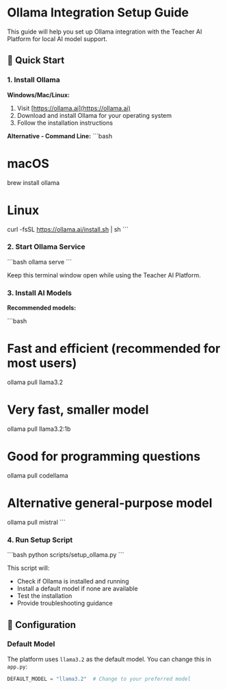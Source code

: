 # Ollama Integration Setup Guide

This guide will help you set up Ollama integration with the Teacher AI Platform for local AI model support.

## 🚀 Quick Start

### 1. Install Ollama

**Windows/Mac/Linux:**
1. Visit [https://ollama.ai](https://ollama.ai)
2. Download and install Ollama for your operating system
3. Follow the installation instructions

**Alternative - Command Line:**
\`\`\`bash
# macOS
brew install ollama

# Linux
curl -fsSL https://ollama.ai/install.sh | sh
\`\`\`

### 2. Start Ollama Service

\`\`\`bash
ollama serve
\`\`\`

Keep this terminal window open while using the Teacher AI Platform.

### 3. Install AI Models

**Recommended models:**

\`\`\`bash
# Fast and efficient (recommended for most users)
ollama pull llama3.2

# Very fast, smaller model
ollama pull llama3.2:1b

# Good for programming questions
ollama pull codellama

# Alternative general-purpose model
ollama pull mistral
\`\`\`

### 4. Run Setup Script

\`\`\`bash
python scripts/setup_ollama.py
\`\`\`

This script will:
- Check if Ollama is installed and running
- Install a default model if none are available
- Test the installation
- Provide troubleshooting guidance

## 🔧 Configuration

### Default Model
The platform uses `llama3.2` as the default model. You can change this in `app.py`:

```python
DEFAULT_MODEL = "llama3.2"  # Change to your preferred model

